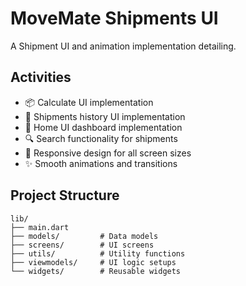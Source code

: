 # MoveMate Shipments UI

A Shipment UI and animation implementation detailing.

## Activities

- 📦 Calculate UI implementation
- 🚚 Shipments history UI implementation
- 🌊 Home UI dashboard implementation
- 🔍 Search functionality for shipments
- 📱 Responsive design for all screen sizes
- ✨ Smooth animations and transitions


## Project Structure

```
lib/
├── main.dart
├── models/         # Data models
├── screens/        # UI screens
├── utils/          # Utility functions
├── viewmodels/     # UI logic setups
└── widgets/        # Reusable widgets
```
